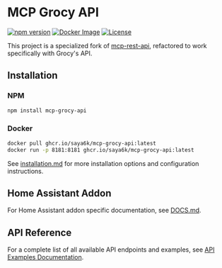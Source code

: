 # MCP Grocy API

[![npm version](https://img.shields.io/npm/v/mcp-grocy-api.svg)](https://www.npmjs.com/package/mcp-grocy-api)
[![Docker Image](https://img.shields.io/badge/docker%20image-ghcr.io-blue)](https://github.com/saya6k/mcp-grocy-api/pkgs/container/mcp-grocy-api)
[![License](https://img.shields.io/github/license/saya6k/mcp-grocy-api)](LICENSE)

This project is a specialized fork of [mcp-rest-api](https://github.com/dkmaker/mcp-rest-api), refactored to work specifically with Grocy's API.

## Installation

### NPM

```bash
npm install mcp-grocy-api
```

### Docker

```bash
docker pull ghcr.io/saya6k/mcp-grocy-api:latest
docker run -p 8181:8181 ghcr.io/saya6k/mcp-grocy-api:latest
```

See [installation.md](src/resources/installation.md) for more installation options and configuration instructions.

## Home Assistant Addon

For Home Assistant addon specific documentation, see [DOCS.md](DOCS.md).

## API Reference

For a complete list of all available API endpoints and examples, see [API Examples Documentation](./src/resources/examples.md).
